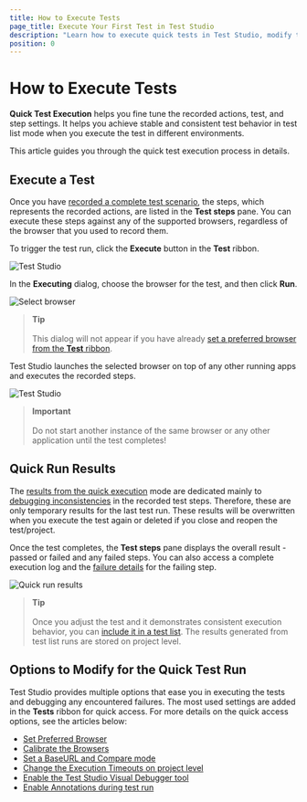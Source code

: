 ```yaml
---
title: How to Execute Tests
page_title: Execute Your First Test in Test Studio
description: "Learn how to execute quick tests in Test Studio, modify the quick tests, and access the test results"
position: 0
---
```

# How to Execute Tests

__Quick Test Execution__ helps you fine tune the recorded actions, test, and step settings. It helps you achieve stable and consistent test behavior in test list mode when you execute the test in different environments.

This article guides you through the quick test execution process in details.

## Execute a Test

Once you have <a href="/automated-tests/recording/overview" target="_blank">recorded a complete test scenario</a>, the steps, which represents the recorded actions, are listed in the __Test steps__ pane. You can execute these steps against any of the supported browsers, regardless of the browser that you used to record them. 

To trigger the test run, click the **Execute** button in the __Test__ ribbon.

![Test Studio][1]

In the __Executing__ dialog, choose the browser for the test, and then click __Run__.

![Select browser][2]

> __Tip__
> <br>
> <br>
> This dialog will not appear if you have already <a href="/automated-tests/test-execution/quick-run-browsers#preferred-browser" target="_blank">set a preferred browser from the __Test__ ribbon</a>.

Test Studio launches the selected browser on top of any other running apps and executes the recorded steps.

![Test Studio][4]

> __Important__
> <br>
> <br>
> Do not start another instance of the same browser or any other application until the test completes!

## Quick Run Results

The <a href="/automated-tests/test-results/analyze-quick-run-results" target="_blank">results from the quick execution</a> mode are dedicated mainly to <a href="/automated-tests/troubleshooting/failing-test" target="_blank">debugging inconsistencies</a> in the recorded test steps. Therefore, these are only temporary results for the last test run. These results will be overwritten when you execute the test again or deleted if you close and reopen the test/project.

Once the test completes, the __Test steps__ pane displays the overall result - passed or failed and any failed steps. You can also access a complete execution log and the <a href="/automated-tests/test-results/step-failure-details" target="_blank">failure details</a> for the failing step.

![Quick run results][3]

> __Tip__
> <br>
> <br>
> Once you adjust the test and it demonstrates consistent execution behavior, you can <a href="/automated-tests/test-lists/test-lists-standalone" target="_blank">include it in a test list</a>. The results generated from test list runs are stored on project level.

## Options to Modify for the Quick Test Run

Test Studio provides multiple options that ease you in executing the tests and debugging any encountered failures. The most used settings are added in the __Tests__ ribbon for quick access. For more details on the quick access options, see the articles below:

- <a href="/automated-tests/test-execution/quick-run-browsers" target="_blank">Set Preferred Browser</a>
- <a href="/automated-tests/test-execution/quick-run-browsers#calibrate-browsers" target="_blank">Calibrate the Browsers</a>
- <a href="/automated-tests/test-execution/quick-run-baseurl" target="_blank">Set a BaseURL and Compare mode</a>
- <a href="/automated-tests/test-execution/quick-run-timeouts" target="_blank">Change the Execution Timeouts on project level</a>
- <a href="/automated-tests/test-execution/quick-run-visual-debugger" target="_blank">Enable the Test Studio Visual Debugger tool</a>
- <a href="/automated-tests/test-execution/quick-run-annotations" target="_blank">Enable Annotations during test run</a>

[1]: /img/automated-tests/test-execution/quick-execution/fig1.png
[2]: /img/automated-tests/test-execution/quick-execution/fig2.png
[3]: /img/automated-tests/test-execution/quick-execution/fig3.png
[4]: /img/automated-tests/test-execution/quick-execution/execute-test.gif